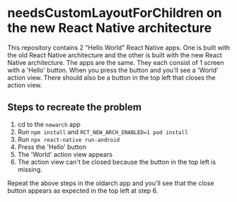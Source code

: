 # needsCustomLayoutForChildren on the new React Native architecture
This repository contains 2 "Hello World" React Native apps. One is built with the old React Native architecture and the other is built with the new React Native architecture. The apps are the same. They each consist of 1 screen with a 'Hello'
button. When you press the button and you'll see a 'World' action view. There should
also be a button in the top left that closes the action view.

## Steps to recreate the problem
1. cd to the `newarch` app
2. Run `npm install` and `RCT_NEW_ARCH_ENABLED=1 pod install`
3. Run `npx react-native run-android`
4. Press the 'Hello' button
5. The 'World' action view appears
6. The action view can't be closed because the button in the top left is missing.

Repeat the above steps in the oldarch app and you'll see that the close button appears
as expected in the top left at step 6.